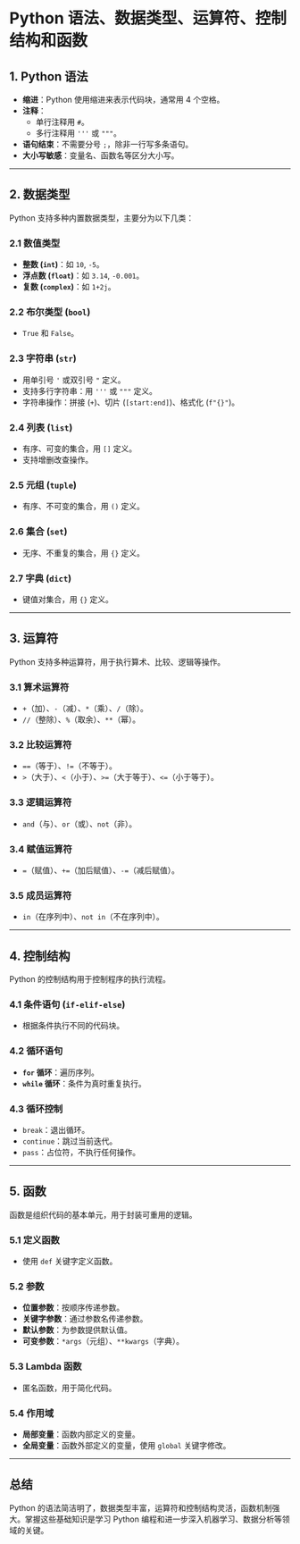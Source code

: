 # Python 语法、数据类型、运算符、控制结构和函数

## 1. Python 语法
- **缩进**：Python 使用缩进来表示代码块，通常用 4 个空格。
- **注释**：
  - 单行注释用 `#`。
  - 多行注释用 `'''` 或 `"""`。
- **语句结束**：不需要分号 `;`，除非一行写多条语句。
- **大小写敏感**：变量名、函数名等区分大小写。

---

## 2. 数据类型
Python 支持多种内置数据类型，主要分为以下几类：

### 2.1 数值类型
- **整数 (`int`)**：如 `10`, `-5`。
- **浮点数 (`float`)**：如 `3.14`, `-0.001`。
- **复数 (`complex`)**：如 `1+2j`。

### 2.2 布尔类型 (`bool`)
- `True` 和 `False`。

### 2.3 字符串 (`str`)
- 用单引号 `'` 或双引号 `"` 定义。
- 支持多行字符串：用 `'''` 或 `"""` 定义。
- 字符串操作：拼接 (`+`)、切片 (`[start:end]`)、格式化 (`f"{}"`)。

### 2.4 列表 (`list`)
- 有序、可变的集合，用 `[]` 定义。
- 支持增删改查操作。

### 2.5 元组 (`tuple`)
- 有序、不可变的集合，用 `()` 定义。

### 2.6 集合 (`set`)
- 无序、不重复的集合，用 `{}` 定义。

### 2.7 字典 (`dict`)
- 键值对集合，用 `{}` 定义。

---

## 3. 运算符
Python 支持多种运算符，用于执行算术、比较、逻辑等操作。

### 3.1 算术运算符
- `+`（加）、`-`（减）、`*`（乘）、`/`（除）。
- `//`（整除）、`%`（取余）、`**`（幂）。

### 3.2 比较运算符
- `==`（等于）、`!=`（不等于）。
- `>`（大于）、`<`（小于）、`>=`（大于等于）、`<=`（小于等于）。

### 3.3 逻辑运算符
- `and`（与）、`or`（或）、`not`（非）。

### 3.4 赋值运算符
- `=`（赋值）、`+=`（加后赋值）、`-=`（减后赋值）。

### 3.5 成员运算符
- `in`（在序列中）、`not in`（不在序列中）。

---

## 4. 控制结构
Python 的控制结构用于控制程序的执行流程。

### 4.1 条件语句 (`if-elif-else`)
- 根据条件执行不同的代码块。

### 4.2 循环语句
- **`for` 循环**：遍历序列。
- **`while` 循环**：条件为真时重复执行。

### 4.3 循环控制
- `break`：退出循环。
- `continue`：跳过当前迭代。
- `pass`：占位符，不执行任何操作。

---

## 5. 函数
函数是组织代码的基本单元，用于封装可重用的逻辑。

### 5.1 定义函数
- 使用 `def` 关键字定义函数。

### 5.2 参数
- **位置参数**：按顺序传递参数。
- **关键字参数**：通过参数名传递参数。
- **默认参数**：为参数提供默认值。
- **可变参数**：`*args`（元组）、`**kwargs`（字典）。

### 5.3 Lambda 函数
- 匿名函数，用于简化代码。

### 5.4 作用域
- **局部变量**：函数内部定义的变量。
- **全局变量**：函数外部定义的变量，使用 `global` 关键字修改。

---

## 总结
Python 的语法简洁明了，数据类型丰富，运算符和控制结构灵活，函数机制强大。掌握这些基础知识是学习 Python 编程和进一步深入机器学习、数据分析等领域的关键。
